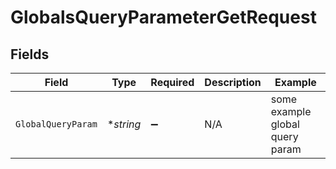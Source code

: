 # GlobalsQueryParameterGetRequest


## Fields

| Field                           | Type                            | Required                        | Description                     | Example                         |
| ------------------------------- | ------------------------------- | ------------------------------- | ------------------------------- | ------------------------------- |
| `GlobalQueryParam`              | **string*                       | :heavy_minus_sign:              | N/A                             | some example global query param |